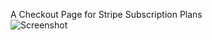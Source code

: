 A Checkout Page for Stripe Subscription Plans  
![Screenshot](http://it-all.com/stripe-subscriptions/screenshot.png)  